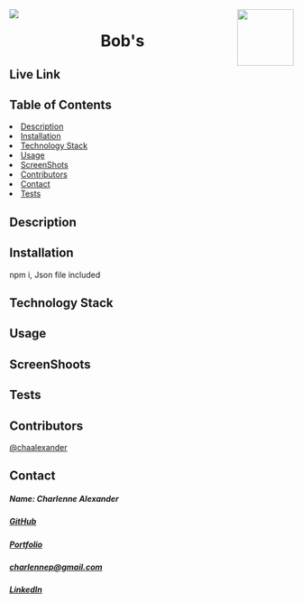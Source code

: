 <img align="left" src= "https://img.shields.io/badge/License-MIT-green">
<img align="right" width="100" height="100" src="https://avatars1.githubusercontent.com/u/59755481?v=4">
<h1 align= "center">Bob's</h1> 
<h2>Live Link</h2>
<!-- <h3><a href= "https://note-taker-ca.herokuapp.com/">Live Link</a></h3>   -->
<h2> Table of Contents </h2>
<li><a href="#description">Description</a></li>  
<li><a href="#installation">Installation</a></li> 
<li><a href="#tech">Technology Stack</a></li> 
<li><a href="#usage">Usage</a></li> 
<li><a href="#screen">ScreenShots</a></li> 
<li><a href="#contributors">Contributors</a></li>   
<li><a href="#contact">Contact</a></li> 
<li><a href="#tests">Tests</a></li> 
<h2 id="description"> Description </h2>
<p></p>   
<h2 id="installation"> Installation </h2>
<p>npm i, Json file included</p>          
<h2 id="tech"> Technology Stack </h2>          
<!-- <ul>
<li>Node.js</li>
<li>JavaScript</li>
<li>MySQL</li>
</ul>           -->
<h2 id="usage"> Usage </h2>
<!-- <ul>
<li>npm i</li>
<li>run node app</li>
<li>select the option and have fun!</li>
</ul>    -->
<h2 id="screen"> ScreenShoots </h2>
<!-- <img src= "screenShots/index.png">
<img src= "screenShots/notes.png"> -->
<h2 id="tests">Tests</h2>
<!-- <p><img src= "image/gif.gif"></p> -->
<h2 id="contributors"> Contributors </h2>
<p><a href= "https://github.com/chaalexander">@chaalexander</a></p> 
<h2 id="contact"> Contact </h2>         
<h5> Name: Charlenne Alexander </h5>       
<h5><a href= "https://github.com/chaalexander">GitHub</a></h5>  
<h5><a href= "https://chaalexander.github.io/">Portfolio</a></h5>  
<h5><a href= "mailto:charlennep@gmail.com">charlennep@gmail.com</a></h5>       
<h5><a href= "https://www.linkedin.com/in/cha-alexander">LinkedIn</a></h5>    

